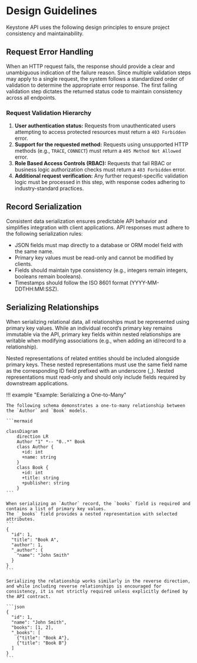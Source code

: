 # Design Guidelines

Keystone API uses the following design principles to ensure project consistency and maintainability.

## Request Error Handling

When an HTTP request fails, the response should provide a clear and unambiguous indication of the failure reason.
Since multiple validation steps may apply to a single request, the system follows a standardized order of validation
to determine the appropriate error response.
The first failing validation step dictates the returned status code to maintain consistency across all endpoints.

### Request Validation Hierarchy

1. **User authentication status:**
   Requests from unauthenticated users attempting to access protected resources must return a `403 Forbidden` error.
2. **Support for the requested method:**
   Requests using unsupported HTTP methods (e.g., `TRACE`, `CONNECT`) must return a `405 Method Not Allowed` error.
3. **Role Based Access Controls (RBAC):**
   Requests that fail RBAC or business logic authorization checks must return a `403 Forbidden` error.
4. **Additional request verification:**
   Any further request-specific validation logic must be processed in this step, with response codes adhering to
   industry-standard practices.

## Record Serialization

Consistent data serialization ensures predictable API behavior and simplifies integration with client applications.
API responses must adhere to the following serialization rules:

- JSON fields must map directly to a database or ORM model field with the same name.
- Primary key values must be read-only and cannot be modified by clients.
- Fields should maintain type consistency (e.g., integers remain integers, booleans remain booleans).
- Timestamps should follow the ISO 8601 format (YYYY-MM-DDTHH:MM:SSZ).

## Serializing Relationships

When serializing relational data, all relationships must be represented using primary key values.
While an individual record’s primary key remains immutable via the API, primary key fields within nested relationships 
are writable when modifying associations (e.g., when adding an id/record to a relationship).

Nested representations of related entities should be included alongside primary keys.
These nested representations must use the same field name as the corresponding ID field prefixed with an underscore (_).
Nested representations must read-only and should only include fields required by downstream applications.

!!! example "Example: Serializing a One-to-Many"

    The following schema demonstrates a one-to-many relationship between the `Author` and `Book` models.

    ```mermaid

    classDiagram
        direction LR
        Author "1" *-- "0..*" Book
        class Author {
          +id: int
          +name: string
        }
        class Book {
          +id: int
          +title: string
          +publisher: string
        }
    ```

    When serializing an `Author` record, the `books` field is required and contains a list of primary key values.
    The `_books` field provides a nested representation with selected attributes.
    ```
    {
      "id": 1,
      "title": "Book A",
      "author": 1,
      "_author": {
        "name": "John Smith"
      }
    }
    ```

    Serializing the relationship works similarly in the reverse direction, and while including reverse relationships is encouraged for consistency, it is not strictly required unless explicitly defined by the API contract.

    ```json
    {
      "id": 1,
      "name": "John Smith",
      "books": [1, 2],
      "_books": [
        {"title": "Book A"},
        {"title": "Book B"}
      ]
    }
    ```
